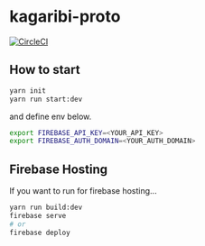 # kagaribi-proto
[![CircleCI](https://circleci.com/gh/Remote-Pairpro/kagaribi-proto.svg?style=svg)](https://circleci.com/gh/Remote-Pairpro/kagaribi-proto)

## How to start
```sh
yarn init
yarn run start:dev
```

and define env below.

```sh
export FIREBASE_API_KEY=<YOUR_API_KEY>
export FIREBASE_AUTH_DOMAIN=<YOUR_AUTH_DOMAIN>
```

## Firebase Hosting
If you want to run for firebase hosting...

```sh
yarn run build:dev
firebase serve
# or
firebase deploy
```